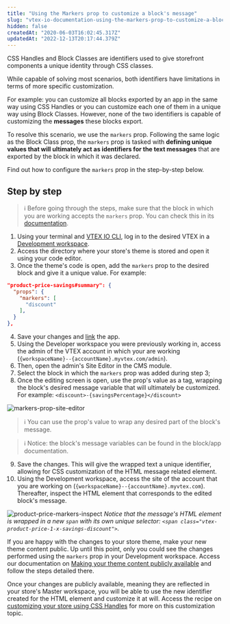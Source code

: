 ```yaml
---
title: "Using the Markers prop to customize a block's message"
slug: "vtex-io-documentation-using-the-markers-prop-to-customize-a-blocks-message"
hidden: false
createdAt: "2020-06-03T16:02:45.317Z"
updatedAt: "2022-12-13T20:17:44.379Z"
---
```


CSS Handles and Block Classes are identifiers used to give storefront components a unique identity through CSS classes.

While capable of solving most scenarios, both identifiers have limitations in terms of more specific customization.

For example: you can customize all blocks exported by an app in the same way using CSS Handles or you can customize each one of them in a unique way using Block Classes. However, none of the two identifiers is capable of customizing the **messages** these blocks export.

To resolve this scenario, we use the `markers` prop. Following the same logic as the Block Class prop, the `markers` prop is tasked with **defining unique values that will ultimately act as identifiers for the text messages** that are exported by the block in which it was declared.

Find out how to configure the `markers` prop in the step-by-step below.

## Step by step

> ℹ️ Before going through the steps, make sure that the block in which you are working accepts the `markers` prop. You can check this in its <a href="https://developers.vtex.com/docs/vtex-io-apps/">documentation</a>.

1. Using your terminal and [VTEX IO CLI](https://developers.vtex.com/docs/guides/vtex-io-documentation-vtex-io-cli-installation-and-command-reference/), log in to the desired VTEX in a [Development workspace](https://developers.vtex.com/docs/guides/vtex-io-documentation-creating-a-development-workspace/).
2. Access the directory where your store's theme is stored and open it using your code editor.
3. Once the theme's code is open, add the `markers` prop to the desired block and give it a unique value. For example:

```json
"product-price-savings#summary": {
  "props": {
    "markers": [
      "discount"
    ],
  }
},
```

4. Save your changes and [link](https://developers.vtex.com/docs/guides/vtex-io-documentation-linking-an-app/) the app.
5. Using the Developer workspace you were previously working in, access the admin of the VTEX account in which your are working (`{workspaceName}--{accountName}.myvtex.com/admin`).
6. Then, open the admin's Site Editor in the CMS module.
7. Select the block in which the `markers` prop was added during step 3;
8. Once the editing screen is open, use the prop's value as a tag, wrapping the block's desired message variable that will ultimately be customized. For example: `<discount>-{savingsPercentage}</discount>`

![markers-prop-site-editor](https://cdn.jsdelivr.net/gh/vtexdocs/dev-portal-content@main/images/vtex-io-documentation-using-the-markers-prop-to-customize-a-blocks-message-0.gif)

> ℹ️ You can use the prop's value to wrap any desired part of the block's message.

> ℹ️ Notice: the block's message variables can be found in the block/app documentation.

9. Save the changes. This will give the wrapped text a unique identifier, allowing for CSS customization of the HTML message related element.
10. Using the Development workspace, access the site of the account that you are working on (`{workspaceName}--{accountName}.myvtex.com`). Thereafter, inspect the HTML element that corresponds to the edited block's message.

![product-price-markers-inspect](https://cdn.jsdelivr.net/gh/vtexdocs/dev-portal-content@main/images/vtex-io-documentation-using-the-markers-prop-to-customize-a-blocks-message-1.png)
*Notice that the message's HTML element is wrapped in a new `span` with its own unique selector: `<span class="vtex-product-price-1-x-savings-discount">`.*

If you are happy with the changes to your store theme, make your new theme content public. Up until this point, only you could see the changes performed using the `markers` prop in your Development workspace. Access our documentation on [Making your theme content publicly available](https://developers.vtex.com/docs/guides/vtex-io-documentation-making-your-theme-content-public/) and follow the steps detailed there.

Once your changes are publicly available, meaning they are reflected in your store's Master workspace, you will be able to use the new identifier created for the HTML element and customize it at will. Access the recipe on [customizing your store using CSS Handles](https://developers.vtex.com/docs/guides/vtex-io-documentation-using-css-handles-for-store-customization/) for more on this customization topic.
